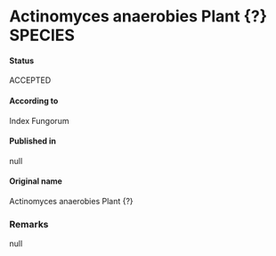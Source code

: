 # Actinomyces anaerobies Plant {?} SPECIES

#### Status
ACCEPTED

#### According to
Index Fungorum

#### Published in
null

#### Original name
Actinomyces anaerobies Plant {?}

### Remarks
null